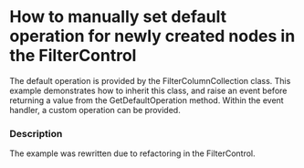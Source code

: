 # How to manually set default operation for newly created nodes in the FilterControl


<p>The default operation is provided by the FilterColumnCollection class. This example demonstrates how to inherit this class, and raise an event before returning a value from the GetDefaultOperation method. Within the event handler, a custom operation can be provided.</p>


<h3>Description</h3>

<p>The example was rewritten due to refactoring in the FilterControl.</p>

<br/>


